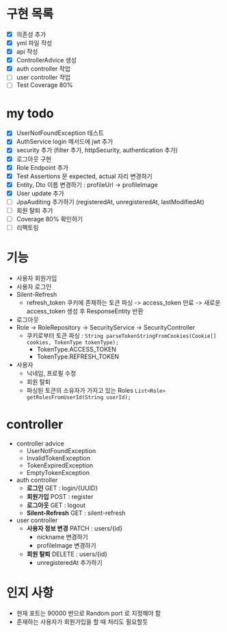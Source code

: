 # 구현 목록

- [x] 의존성 추가
- [x] yml 파일 작성
- [x] api 작성
- [x] ControllerAdvice 생성
- [x] auth controller 작업
- [ ] user controller 작업
- [ ] Test Coverage 80%

# my todo

- [x] UserNotFoundException 테스트
- [x] AuthService login 메서드에 jwt 추가
- [x] security 추가 (filter 추가, httpSecurity, authentication 추가)
- [x] 로그아웃 구현
- [x] Role Endpoint 추가
- [x] Test Assertions 문 expected, actual 자리 변경하기
- [x] Entity, Dto 이름 변경하기 : profileUrl -> profileImage
- [x] User update 추가
- [ ] JpaAuditing 추가하기 (registeredAt, unregisteredAt, lastModifiedAt)
- [ ] 회원 탈퇴 추가
- [ ] Coverage 80% 확인하기
- [ ] 리팩토링

# 기능

- 사용자 회원가입
- 사용자 로그인
- Silent-Refresh
  - refresh_token 쿠키에 존재하는 토큰 파싱 -> access_token 만료 -> 새로운 access_token 생성 후 ResponseEntity 반환
- 로그아웃
- Role -> RoleRepository -> SecurityService -> SecurityController
  - 쿠키로부터 토큰 파싱 : `String parseTokenStringFromCookies(Cookie[] cookies, TokenType tokenType);`
    - TokenType.ACCESS_TOKEN
    - TokenType.REFRESH_TOKEN
- 사용자
  - 닉네임, 프로필 수정
  - 회원 탈퇴
  - 파싱된 토큰의 소유자가 가지고 있는 Roles `List<Role> getRolesFromUserId(String userId);`

# controller

- controller advice
    - UserNotFoundException
    - InvalidTokenException
    - TokenExpiredException
    - EmptyTokenException
- auth controller
    - **로그인** GET : login/{UUID}
    - **회원가입** POST : register
    - **로그아웃** GET : logout
    - **Silent-Refresh** GET : silent-refresh
- user controller
    - **사용자 정보 변경** PATCH : users/{id}
      - nickname 변경하기
      - profileImage 변경하기
    - **회원 탈퇴** DELETE : users/{id}
      - unregisteredAt 추가하기

# 인지 사항

- 현재 포트는 90000 번으로 Random port 로 지정해야 함
- 존재하는 사용자가 회원가입을 할 때 처리도 필요할듯